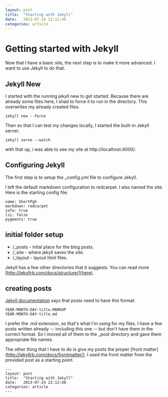 ```yaml
---
layout: post
title:  "Starting with Jekyll"
date:   2013-07-24 22:12:48
categories: article
---
```


# Getting started with Jekyll

Now that I have a basic site, the next step is to make it more advanced. I want
to use Jekyll to do that.

## Jekyll New

I started with the running jekyll new to get started. Because there are already
some files here, I shad to force it to run in the directory. This overwrites my
already created files.

    jekyll new --force

Then so that I can test my changes locally, I started the built-in Jekyll
server.

    jekyll serve --watch

with that up, i was able to see my site at http://localhost:4000/.

## Configuring Jekyll

The first step is to setup the _config.yml file to configure Jekyll.

I left the default markdown configuration to redcarpet. I also named the site.
Here is the starting config file:

    name: ShortPgh
    markdown: redcarpet
    safe: true
    lsi: false
    pygments: true

## initial folder setup

* /_posts  - intial place for the blog posts.
* /_site   - where jekyll saves the site.
* /_layout - layout html files.

Jekyll has a few other directories that it suggests. You can read more
[http://jekyllrb.com/docs/structure/](here).

## creating posts

[Jekyll documentation](http://jekyllrb.com/docs/posts/) says that posts need to
have this format:

    YEAR-MONTH-DAY-title.MARKUP
    YEAR-MONTH-DAY-title.md

I prefer the .md extension, so that's what I'm using for my files. I have a few
posts written already -- including this one -- but don't have them in the
correct format. So I moved all of them to the _post directory and gave them
appropriate file names. 

The other thing that I have to do is give my posts the proper [front
matter](http://jekyllrb.com/docs/frontmatter/]. I used the front matter from the
provided post as a starting point.

    ---
    layout: post
    title:  "Starting with Jekyll"
    date:   2013-07-24 22:12:48
    categories: article
    ---


